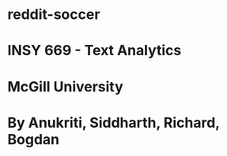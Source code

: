 # reddit-soccer
# INSY 669 - Text Analytics
# McGill University
# By Anukriti, Siddharth, Richard, Bogdan
